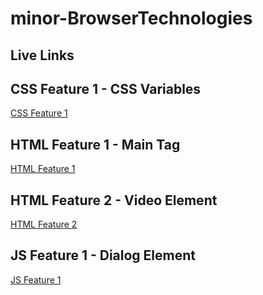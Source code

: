 # minor-BrowserTechnologies 

## Live Links

## CSS Feature 1 - CSS Variables
[CSS Feature 1](https://shyanta.github.io/minor-BrowserTechnologies/CSS-feature1/index.html)

## HTML Feature 1 - Main Tag
[HTML Feature 1](https://shyanta.github.io/minor-BrowserTechnologies/HTML-feature1/index.html)

## HTML Feature 2 - Video Element
[HTML Feature 2](https://shyanta.github.io/minor-BrowserTechnologies/HTML-feature2/index.html)

## JS Feature 1 - Dialog Element
[JS Feature 1](https://shyanta.github.io/minor-BrowserTechnologies/JS-feature1/index.html)